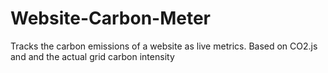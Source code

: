 # Website-Carbon-Meter
Tracks the carbon emissions of a website as live metrics. Based on CO2.js and and the actual grid carbon intensity
